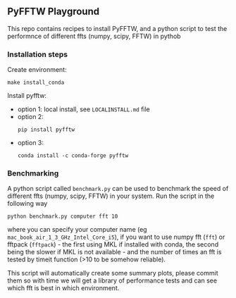 ## PyFFTW Playground
This repo contains recipes to install PyFFTW, and a python script to test the performnce of
different ffts (numpy, scipy, FFTW) in pythob


### Installation steps
Create environment:
```
make install_conda
```

Install pyfftw:

* option 1: local install, see ``LOCALINSTALL.md`` file
* option 2:
    ```
    pip install pyfftw
    ```
* option 3:
    ```
    conda install -c conda-forge pyfftw
    ```

### Benchmarking

A python script called ``benchmark.py`` can be used to benchmark the speed of different ffts (numpy, scipy, FFTW) in your system.
Run the script in the following way

```
python benchmark.py computer fft 10
```
where you can specify your computer name (eg ``mac_book_air_1_3_GHz_Intel_Core_i5``), if you want to use
numpy fft (``fft``) or fftpack (``fftpack``) - the first using MKL if installed with conda, the second being the slower if MKL
is not available - and the number of times an fft is tested by timeit function (>10 to be somehow reliable).

This script will automatically create some summary plots, please commit them so with time we will
get a library of performance tests and can see which fft is best in which environment.
